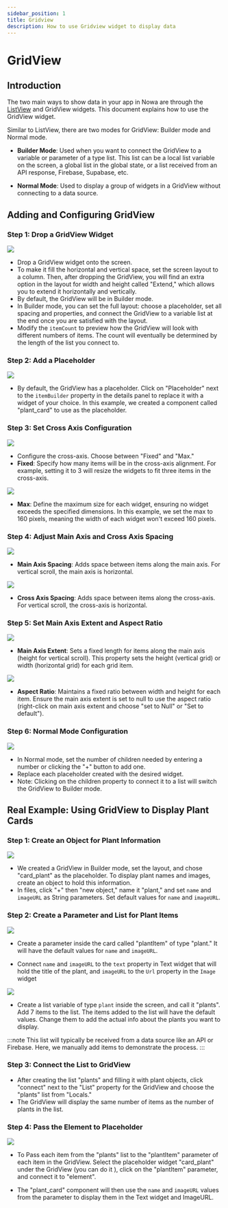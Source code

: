 ```yaml
---
sidebar_position: 1
title: Gridview
description: How to use Gridview widget to display data
---
```



# GridView

## Introduction

The two main ways to show data in your app in Nowa are through the [ListView](./listview.md) and GridView widgets. This document explains how to use the GridView widget. 

Similar to ListView, there are two modes for GridView: Builder mode and Normal mode.

- **Builder Mode**: Used when you want to connect the GridView to a variable or parameter of a type list. This list can be a local list variable on the screen, a global list in the global state, or a list received from an API response, Firebase, Supabase, etc.

- **Normal Mode**: Used to display a group of widgets in a GridView without connecting to a data source.

## Adding and Configuring GridView

### Step 1: Drop a GridView Widget

![](./img/gridview/drop-gridview.gif)

- Drop a GridView widget onto the screen.
- To make it fill the horizontal and vertical space, set the screen layout to a column. Then, after dropping the GridView, you will find an extra option in the layout for width and height called "Extend," which allows you to extend it horizontally and vertically.
- By default, the GridView will be in Builder mode.
- In Builder mode, you can set the full layout: choose a placeholder, set all spacing and properties, and connect the GridView to a variable list at the end once you are satisfied with the layout.
- Modify the `itemCount` to preview how the GridView will look with different numbers of items. The count will eventually be determined by the length of the list you connect to.

### Step 2: Add a Placeholder

![](./img/gridview/add-placeholder.gif)

- By default, the GridView has a placeholder. Click on "Placeholder" next to the `itemBuilder` property in the details panel to replace it with a widget of your choice. In this example, we created a component called "plant_card" to use as the placeholder.

### Step 3: Set Cross Axis Configuration

![](./img/gridview/fixed-cros-axis.gif)

- Configure the cross-axis. Choose between "Fixed" and "Max."
- **Fixed**: Specify how many items will be in the cross-axis alignment. For example, setting it to 3 will resize the widgets to fit three items in the cross-axis.

![](./img/gridview/max-cross-axis.gif)

- **Max**: Define the maximum size for each widget, ensuring no widget exceeds the specified dimensions. In this example, we set the max to 160 pixels, meaning the width of each widget won't exceed 160 pixels.

### Step 4: Adjust Main Axis and Cross Axis Spacing

![](./img/gridview/main-spacing.gif)

- **Main Axis Spacing**: Adds space between items along the main axis. For vertical scroll, the main axis is horizontal.

![](./img/gridview/cross-spacing.gif)

- **Cross Axis Spacing**: Adds space between items along the cross-axis. For vertical scroll, the cross-axis is horizontal.

### Step 5: Set Main Axis Extent and Aspect Ratio

![](./img/gridview/main-axis-extent.gif)

- **Main Axis Extent**: Sets a fixed length for items along the main axis (height for vertical scroll). This property sets the height (vertical grid) or width (horizontal grid) for each grid item.

![](./img/gridview/aspect-ratio.gif)

- **Aspect Ratio**: Maintains a fixed ratio between width and height for each item. Ensure the main axis extent is set to null to use the aspect ratio (right-click on main axis extent and choose "set to Null" or "Set to default").

### Step 6: Normal Mode Configuration

![](./img/gridview/normal-gridview.gif)

- In Normal mode, set the number of children needed by entering a number or clicking the "+" button to add one.
- Replace each placeholder created with the desired widget.
- Note: Clicking on the children property to connect it to a list will switch the GridView to Builder mode.

## Real Example: Using GridView to Display Plant Cards

### Step 1: Create an Object for Plant Information

![](./img/gridview/create-plant-object.gif)

- We created a GridView in Builder mode, set the layout, and chose "card_plant" as the placeholder. To display plant names and images, create an object to hold this information.
- In files, click "+" then "new object," name it "plant," and set `name` and `imageURL` as String parameters. Set default values for `name` and `imageURL`.

### Step 2: Create a Parameter and List for Plant Items

![](./img/gridview/connect-param.gif)

- Create a parameter inside the card called "plantItem" of type "plant." It will have the default values for `name` and `imageURL`. 

- Connect `name` and `imageURL` to the `text` property in Text widget that will hold the title of the plant, and `imageURL` to the `Url` property in the `Image` widget

![](./img/gridview/create-list-plants.gif)

- Create a list variable of type `plant` inside the screen, and call it "plants". Add 7 items to the list. The items added to the list will have the default values. Change them to add the actual info about the plants you want to display.

:::note
This list will typically be received from a data source like an API or Firebase. Here, we manually add items to demonstrate the process.
:::

### Step 3: Connect the List to GridView

- After creating the list "plants" and filling it with plant objects, click "connect" next to the "List" property for the GridView and choose the "plants" list from "Locals."
- The GridView will display the same number of items as the number of plants in the list.

### Step 4: Pass the Element to Placeholder

![](./img/gridview/connect-element.gif)

- To Pass each item from the "plants" list to the "plantItem" parameter of each item in the GridView. Select the placeholder widget "card_plant" under the GridView (you can do it ), click on the "plantItem" parameter, and connect it to "element".

- The "plant_card" component will then use the `name` and `imageURL` values from the parameter to display them in the Text widget and ImageURL.
